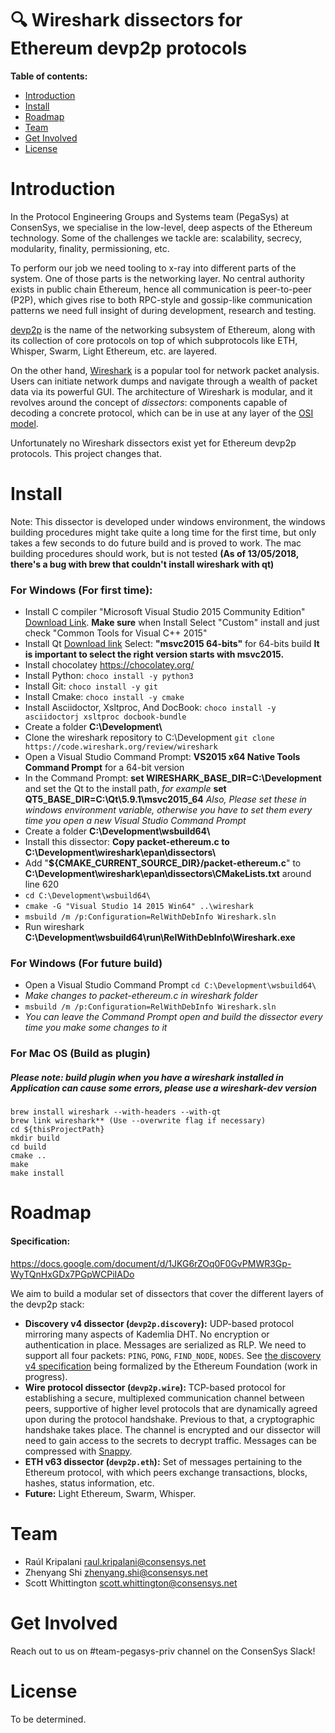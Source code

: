 # 🔍 Wireshark dissectors for Ethereum devp2p protocols

**Table of contents:**

   * [Introduction](#introduction)
   * [Install](#install)
   * [Roadmap](#roadmap)
   * [Team](#team)
   * [Get Involved](#get-involved)
   * [License](#license)

# Introduction

In the Protocol Engineering Groups and Systems team (PegaSys) at ConsenSys, we specialise in the low-level, deep aspects of the Ethereum technology. Some of the challenges we tackle are: scalability, secrecy, modularity, finality, permissioning, etc.

To perform our job we need tooling to x-ray into different parts of the system. One of those parts is the networking layer. No central authority exists in public chain Ethereum, hence all communication is peer-to-peer (P2P), which gives rise to both RPC-style and gossip-like communication patterns we need full insight of during development, research and testing. 

[devp2p](https://github.com/ethereum/devp2p) is the name of the networking subsystem of Ethereum, along with its collection of core protocols on top of which subprotocols like ETH, Whisper, Swarm, Light Ethereum, etc. are layered.

On the other hand, [Wireshark](https://www.wireshark.org/) is a popular tool for network packet analysis. Users can initiate network dumps and navigate through a wealth of packet data via its powerful GUI. The architecture of Wireshark is modular, and it revolves around the concept of _dissectors_: components capable of decoding a concrete protocol, which can be in use at any layer of the [OSI model](https://en.wikipedia.org/wiki/OSI_model).

Unfortunately no Wireshark dissectors exist yet for Ethereum devp2p protocols. This project changes that.

# Install
Note: This dissector is developed under windows environment, the windows building procedures might take quite a long time for the first time, but only takes a few seconds to do future build and is proved to work. The mac building procedures should work, but is not tested **(As of 13/05/2018, there's a bug with brew that couldn't install wireshark with qt)**

### For Windows (For first time):
* Install C compiler "Microsoft Visual Studio 2015 Community Edition" [Download Link](https://go.microsoft.com/fwlink/?LinkId=532606&clcid=0x409).  **Make sure** when Install Select "Custom" install and just check "Common Tools for Visual C++ 2015"
* Install Qt [Download link](https://www.qt.io/download-open-source/) Select: **"msvc2015 64-bits"** for 64-bits build 
**It is important to select the right version starts with msvc2015.**
* Install chocolatey <https://chocolatey.org/>
* Install Python: 
```choco install -y python3```
* Install Git: 
```choco install -y git```
* Install Cmake: 
```choco install -y cmake```
* Install Asciidoctor, Xsltproc, And DocBook: 
```choco install -y asciidoctorj xsltproc docbook-bundle```
* Create a folder **C:\Development\\**
* Clone the wireshark repository to C:\Development 
```git clone https://code.wireshark.org/review/wireshark```
* Open a Visual Studio Command Prompt: **VS2015 x64 Native Tools Command Prompt** for a 64-bit version
* In the Command Prompt: **set WIRESHARK\_BASE\_DIR=C:\Development** and set the Qt to the install path, _for example_ **set QT5\_BASE\_DIR=C:\Qt\5.9.1\msvc2015_64** _Also, Please set these in windows environment variable, otherwise you have to set them every time you open a new Visual Studio Command Prompt_
* Create a folder **C:\Development\wsbuild64\\**
* Install this dissector: **Copy packet-ethereum.c to C:\Development\wireshark\epan\dissectors\\**
* Add "**${CMAKE_CURRENT_SOURCE_DIR}/packet-ethereum.c**" to **C:\Development\wireshark\epan\dissectors\CMakeLists.txt** around line 620
* ```cd C:\Development\wsbuild64\```
* ```cmake -G "Visual Studio 14 2015 Win64" ..\wireshark```
* ```msbuild /m /p:Configuration=RelWithDebInfo Wireshark.sln```
* Run wireshark **C:\Development\wsbuild64\run\RelWithDebInfo\Wireshark.exe**

### For Windows (For future build)
* Open a Visual Studio Command Prompt
```cd C:\Development\wsbuild64\```
* _Make changes to packet-ethereum.c in wireshark folder_
* ```msbuild /m /p:Configuration=RelWithDebInfo Wireshark.sln```
* _You can leave the Command Prompt open and build the dissector every time you make some changes to it_

### For Mac OS (Build as plugin)
##### Please note: build plugin when you have a wireshark installed in Application can cause some errors, please use a wireshark-dev version
```
brew install wireshark --with-headers --with-qt
brew link wireshark** (Use --overwrite flag if necessary)
cd ${thisProjectPath}
mkdir build
cd build
cmake ..
make
make install
```
# Roadmap

#### Specification: 
<https://docs.google.com/document/d/1JKG6rZOq0F0GvPMWR3Gp-WyTQnHxGDx7PGpWCPiIADo>

We aim to build a modular set of dissectors that cover the different layers of the devp2p stack:

* **Discovery v4 dissector (`devp2p.discovery`):** UDP-based protocol mirroring many aspects of Kademlia DHT. No encryption or authentication in place. Messages are serialized as RLP. We need to support all four packets: `PING`, `PONG`, `FIND_NODE`, `NODES`. See [the discovery v4 specification](https://github.com/ethereum/devp2p/blob/master/discv4.md) being formalized by the Ethereum Foundation (work in progress).
* **Wire protocol dissector (`devp2p.wire`):** TCP-based protocol for establishing a secure, multiplexed communication channel between peers, supportive of higher level protocols that are dynamically agreed upon during the protocol handshake. Previous to that, a cryptographic handshake takes place. The channel is encrypted and our dissector will need to gain access to the secrets to decrypt traffic. Messages can be compressed with [Snappy](https://github.com/google/snappy).
* **ETH v63 dissector (`devp2p.eth`):** Set of messages pertaining to the Ethereum protocol, with which peers exchange transactions, blocks, hashes, status information, etc.
* **Future:** Light Ethereum, Swarm, Whisper.

# Team

* Raúl Kripalani <raul.kripalani@consensys.net>
* Zhenyang Shi <zhenyang.shi@consensys.net>
* Scott Whittington <scott.whittington@consensys.net>

# Get Involved

Reach out to us on #team-pegasys-priv channel on the ConsenSys Slack!

# License

To be determined.
